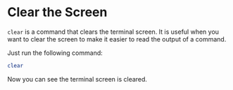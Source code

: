 # Clear the Screen

`clear` is a command that clears the terminal screen. It is useful when you want to clear the screen to make it easier to read the output of a command.

Just run the following command:

```bash
clear
```

Now you can see the terminal screen is cleared.
